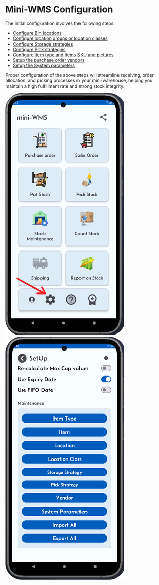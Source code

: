 # Mini-WMS Configuration

The initial configuration involves the following steps:

- [Configure Bin locations](configureLocations.md)
- [Configure location groups or location classes](configureLocationClasses.md)
- [Configure Storage strategies](storageStrategy.md)
- [Configure Pick strategies](pickStrategy.html)
- [Configure item type and Items SKU and pictures](configureItems.md)
- [Setup the purchase order vendors](addVendors.md)
- [Setup the System parameters](configureSystemParameters.md)

Proper configuration of the above steps will streamline receiving, order allocation, and picking processes in your mini-warehouse, helping you maintain a high fulfillment rate and strong stock integrity.

![Step 1](asset/mainScreen.png)
![Step 2](asset/miniWMSSetup.png)

